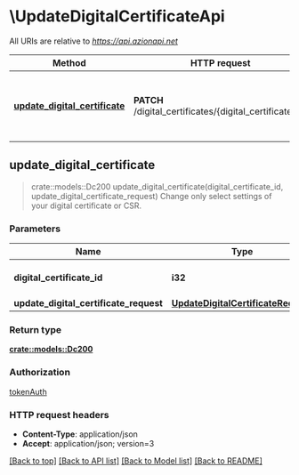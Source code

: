 # \UpdateDigitalCertificateApi

All URIs are relative to *https://api.azionapi.net*

Method | HTTP request | Description
------------- | ------------- | -------------
[**update_digital_certificate**](UpdateDigitalCertificateApi.md#update_digital_certificate) | **PATCH** /digital_certificates/{digital_certificate_id} | Change only select settings of your digital certificate or CSR.



## update_digital_certificate

> crate::models::Dc200 update_digital_certificate(digital_certificate_id, update_digital_certificate_request)
Change only select settings of your digital certificate or CSR.

### Parameters


Name | Type | Description  | Required | Notes
------------- | ------------- | ------------- | ------------- | -------------
**digital_certificate_id** | **i32** | ID of certificate to update | [required] |
**update_digital_certificate_request** | [**UpdateDigitalCertificateRequest**](UpdateDigitalCertificateRequest.md) |  | [required] |

### Return type

[**crate::models::Dc200**](DC200.md)

### Authorization

[tokenAuth](../README.md#tokenAuth)

### HTTP request headers

- **Content-Type**: application/json
- **Accept**: application/json; version=3

[[Back to top]](#) [[Back to API list]](../README.md#documentation-for-api-endpoints) [[Back to Model list]](../README.md#documentation-for-models) [[Back to README]](../README.md)


